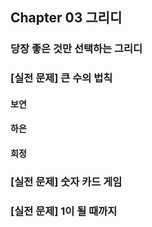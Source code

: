 ## Chapter 03 그리디
### 당장 좋은 것만 선택하는 그리디
### [실전 문제] 큰 수의 법칙
#### 보연
#### 하은
#### 희정

### [실전 문제] 숫자 카드 게임
### [실전 문제] 1이 될 때까지
